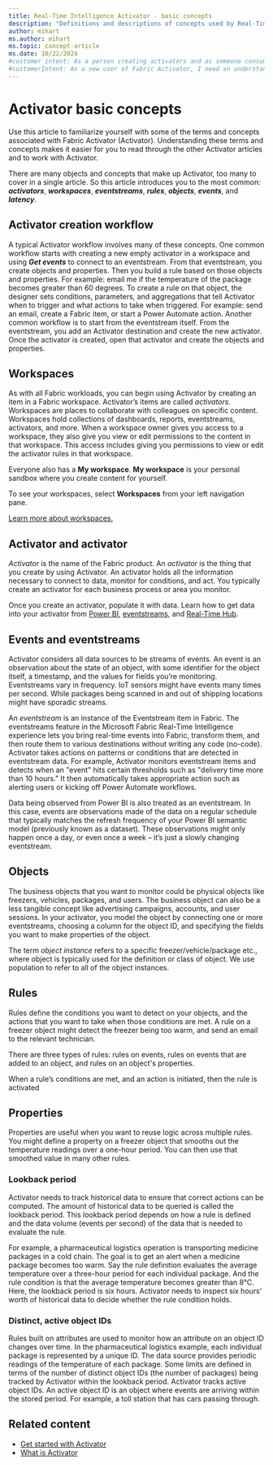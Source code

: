 ```yaml
---
title: Real-Time Intelligence Activator - basic concepts
description: "Definitions and descriptions of concepts used by Real-Time Intelligence Activator. These include: eventstreams, rules, events, objects, activators, and more."
author: mihart
ms.author: mihart
ms.topic: concept-article
ms.date: 10/22/2024
#customer intent: As a person creating activators and as someone consuming activators I want to understand how activators are created and how they work. 
#customerIntent: As a new user of Fabric Activator, I need an understanding of the basic concepts of Activator. By understanding the pieces that make up Activator, I can more easily create and use Activator on my own.
---
```


# Activator basic concepts

Use this article to familiarize yourself with some of the terms and concepts associated with Fabric Activator (Activator). Understanding these terms and concepts makes it easier for you to read through the other Activator articles and to work with Activator.

There are many objects and concepts that make up Activator, too many to cover in a single article. So this article introduces you to the most common:  ***activators***, ***workspaces***, **_eventstreams_**, **_rules_**, **_objects_**,  **_events_**, and ***latency***.

## Activator creation workflow

A typical Activator workflow involves many of these concepts. One common workflow starts with creating a new empty activator in a workspace and using ***Get events*** to connect to an eventstream. From that eventstream, you create objects and properties. Then you build a rule based on those objects and properties. For example: email me if the temperature of the package becomes greater than 60 degrees. To create a rule on that object, the designer sets conditions, parameters, and aggregations that tell Activator when to trigger and what actions to take when triggered. For example: send an email, create a Fabric item, or start a Power Automate action. Another common workflow is to start from the eventstream itself. From the eventstream, you add an Activator destination and create the new activator. Once the activator is created, open that activator and create the objects and properties. 

## Workspaces

As with all Fabric workloads, you can begin using Activator by creating an item in a Fabric workspace. Activator’s items are called *activators.* Workspaces are places to collaborate with colleagues on specific content. Workspaces hold collections of dashboards, reports, eventstreams, activators, and more. When a workspace owner gives you access to a workspace, they also give you view or edit permissions to the content in that workspace. This access includes giving you permissions to view or edit the activator rules in that workspace.

Everyone also has a **My workspace**. **My workspace** is your personal sandbox where you create content for yourself.

To see your workspaces, select **Workspaces** from your left navigation pane.

[Learn more about workspaces.](/power-bi/consumer/end-user-workspaces)

## Activator and activator

*Activator* is the name of the Fabric product. An *activator* is the thing that you create by using Activator. An activator holds all the information necessary to connect to data, monitor for conditions, and act. You typically create an activator for each business process or area you monitor.

Once you create an activator, populate it with data. Learn how to get data into your activator from [Power BI](data-activator-get-data-power-bi.md), [eventstreams](data-activator-get-data-eventstreams.md), and [Real-Time Hub](data-activator-get-data-real-time-hub.md).

## Events and eventstreams

Activator considers all data sources to be streams of events. An event is an observation about the state of an object, with some identifier for the object itself, a timestamp, and the values for fields you’re monitoring. Eventstreams vary in frequency. IoT sensors might have events many times per second. While packages being scanned in and out of shipping locations might have sporadic streams.

An *eventstream* is an instance of the Eventstream item in Fabric. The eventstreams feature in the Microsoft Fabric Real-Time Intelligence experience lets you bring real-time events into Fabric, transform them, and then route them to various destinations without writing any code (no-code). Activator takes actions on patterns or conditions that are detected in eventstream data. For example, Activator monitors eventstream items and detects when an "event" hits certain thresholds such as "delivery time more than 10 hours." It then automatically takes appropriate action such as alerting users or kicking off Power Automate workflows.

Data being observed from Power BI is also treated as an eventstream. In this case, events are observations made of the data on a regular schedule that typically matches the refresh frequency of your Power BI semantic model (previously known as a dataset). These observations might only happen once a day, or even once a week – it’s just a slowly changing eventstream.

## Objects

The business objects that you want to monitor could be physical objects like freezers, vehicles, packages, and users. The business object can also be a less tangible concept like advertising campaigns, accounts, and user sessions. In your activator, you model the object by connecting one or more eventstreams, choosing a column for the object ID, and specifying the fields you want to make properties of the object.

The term *object instance* refers to a specific freezer/vehicle/package etc., where object is typically used for the definition or class of object. We use population to refer to all of the object instances.

## Rules

Rules define the conditions you want to detect on your objects, and the actions that you want to take when those conditions are met. A rule on a freezer object might detect the freezer being too warm, and send an email to the relevant technician.

There are three types of rules: rules on events, rules on events that are added to an object, and rules on an object's properties.  

When a rule’s conditions are met, and an action is initiated, then the rule is activated

## Properties

Properties are useful when you want to reuse logic across multiple rules. You might define a property on a freezer object that smooths out the temperature readings over a one-hour period. You can then use that smoothed value in many other rules.

### Lookback period 

Activator needs to track historical data to ensure that correct actions can be computed. The amount of historical data to be queried is called the lookback period. This lookback period depends on how a rule is defined and the data volume (events per second) of the data that is needed to evaluate the rule. 

For example, a pharmaceutical logistics operation is transporting medicine packages in a cold chain. The goal is to get an alert when a medicine package becomes too warm. Say the rule definition evaluates the average temperature over a three-hour period for each individual package. And the rule condition is that the average temperature becomes greater than 8°C. Here, the lookback period is six hours. Activator needs to inspect six hours’ worth of historical data to decide whether the rule condition holds. 

### Distinct, active object IDs

Rules built on attributes are used to monitor how an attribute on an object ID changes over time. In the pharmaceutical logistics example, each individual package is represented by a unique ID. The data source provides periodic readings of the temperature of each package. Some limits are defined in terms of the number of distinct object IDs (the number of packages) being tracked by Activator within the lookback period. Activator tracks active object IDs. An active object ID is an object where events are arriving within the stored period. For example, a toll station that has cars passing through.

## Related content

- [Get started with Activator](data-activator-get-started.md)
- [What is Activator](data-activator-introduction.md)
